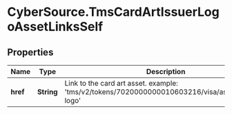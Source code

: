 # CyberSource.TmsCardArtIssuerLogoAssetLinksSelf

## Properties
Name | Type | Description | Notes
------------ | ------------- | ------------- | -------------
**href** | **String** | Link to the card art asset. example: 'tms/v2/tokens/7020000000010603216/visa/assets/issuer-logo'  | [optional] 


